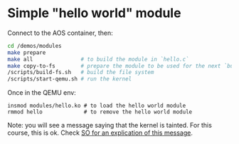 # Simple "hello world" module

Connect to the AOS container, then:

```bash
cd /demos/modules
make prepare
make all               # to build the module in `hello.c`
make copy-to-fs        # prepare the module to be used for the next `build-fs.sh`
/scripts/build-fs.sh   # build the file system
/scripts/start-qemu.sh # run the kernel
```

Once in the QEMU env:

```
insmod modules/hello.ko # to load the hello world module
rmmod hello             # to remove the hello world module
```

Note: you will see a message saying that the kernel is tainted. For this course,
this is ok. Check
[SO for an explication of this message](https://unix.stackexchange.com/questions/118116/what-is-a-tainted-kernel-in-linux).
